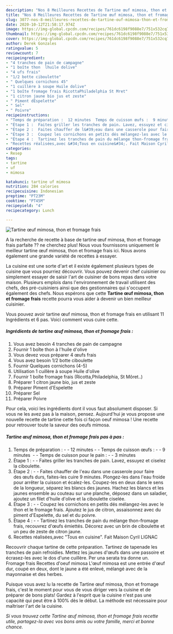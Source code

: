 ```yaml
---
description: "Nos 8 Meilleures Recettes de Tartine œuf mimosa, thon et fromage frais"
title: "Nos 8 Meilleures Recettes de Tartine œuf mimosa, thon et fromage frais"
slug: 3077-nos-8-meilleures-recettes-de-tartine-ouf-mimosa-thon-et-fromage-frais
date: 2020-10-12T21:58:17.974Z
image: https://img-global.cpcdn.com/recipes/761dc6198f9088e7/751x532cq70/tartine-oeuf-mimosa-thon-et-fromage-frais-photo-principale-de-la-recette.jpg
thumbnail: https://img-global.cpcdn.com/recipes/761dc6198f9088e7/751x532cq70/tartine-oeuf-mimosa-thon-et-fromage-frais-photo-principale-de-la-recette.jpg
cover: https://img-global.cpcdn.com/recipes/761dc6198f9088e7/751x532cq70/tartine-oeuf-mimosa-thon-et-fromage-frais-photo-principale-de-la-recette.jpg
author: Derek Gonzales
ratingvalue: 5
reviewcount: 7
recipeingredient:
- "4 tranches de pain de campagne"
- "1 boîte thon  lhuile dolive"
- "4 ufs frais"
- "1/2 botte ciboulette"
- " Quelques cornichons 45"
- "1 cuillère à soupe Huile dolive"
- "1 boîte fromage frais RicottaPhiladelphia St Mret"
- "1 citron jaune bio jus et zeste"
- " Piment dEspelette"
- " Sel"
- " Poivre"
recipeinstructions:
- "Temps de préparation :  12 minutes  Temps de cuisson œufs :  9 minutes   Temps de cuisson pour le pain :  3 minutes"
- "Étape 1 :  Faites griller les tranches de pain. Lavez, essuyez et ciselez la ciboulette."
- "Étape 2 :  Faites chauffer de l&#39;eau dans une casserole pour faire des œufs durs, faites-les cuire 9 minutes. Plongez-les dans l&#39;eau froide pour arrêter la cuisson et écalez-les. Coupez-les en deux dans le sens de la longueur, séparez les blancs des jaunes. Hachez les blancs et les jaunes ensemble au couteau sur une planche, déposez dans un saladier, ajoutez un filet d&#39;huile d&#39;olive et la ciboulette ciselée."
- "Étape 3 :  Coupez les cornichons en petits dés mélangez-les avec le thon et le fromage frais. Ajoutez le jus de citron, assaisonnez avec du piment d&#39;Espelette, du sel et du poivre."
- "Étape 4 :  Tartinez les tranches de pain du mélange thon-fromage frais, recouvrez d&#39;œufs émiettés. Décorez avec un brin de ciboulette et un peu de zeste de citron jaune."
- "Recettes réalisées,avec &#34;Tous en cuisine&#34;. Fait Maison Cyril LIGNAC"
categories:
- Resep
tags:
- tartine
- uf
- mimosa

katakunci: tartine uf mimosa 
nutrition: 284 calories
recipecuisine: Indonesian
preptime: "PT23M"
cooktime: "PT45M"
recipeyield: "4"
recipecategory: Lunch

---
```



![Tartine œuf mimosa, thon et fromage frais](https://img-global.cpcdn.com/recipes/761dc6198f9088e7/751x532cq70/tartine-oeuf-mimosa-thon-et-fromage-frais-photo-principale-de-la-recette.jpg)

A la recherche de recette à base de tartine œuf mimosa, thon et fromage frais parfaite ?? ne cherchez plus! Nous vous fournissons uniquement le meilleur tartine œuf mimosa, thon et fromage frais ici. Nous avons également une grande variété de recettes à essayer.

La cuisine est une sorte d'art et il existe également plusieurs types de cuisine que vous pourriez découvrir. Vous pouvez devenir chef cuisinier ou simplement essayer de saisir l'art de cuisiner de bons repas dans votre maison. Plusieurs emplois dans l'environnement de travail utilisent des chefs, des pré-cuisiniers ainsi que des gestionnaires qui s'occupent également des chefs. Nous espérons que cette <strong> Tartine œuf mimosa, thon et fromage frais </strong> recette pourra vous aider à devenir un bien meilleur cuisinier.

<!--inarticleads1-->

Vous pouvez avoir tartine œuf mimosa, thon et fromage frais en utilisant 11 Ingrédients et 6 pas. Voici comment vous cuire cette.

##### Ingrédients de tartine œuf mimosa, thon et fromage frais :

1. Vous avez besoin 4 tranches de pain de campagne
1. Fournir 1 boîte thon à l&#39;huile d&#39;olive
1. Vous devez vous préparer 4 œufs frais
1. Vous avez besoin 1/2 botte ciboulette
1. Fournir  Quelques cornichons (4-5)
1. Utilisation 1 cuillère à soupe Huile d&#39;olive
1. Fournir 1 boîte fromage frais (Ricotta,Philadelphia, St Môret..)
1. Préparer 1 citron jaune bio, jus et zeste
1. Préparer  Piment d&#39;Espelette
1. Préparer  Sel
1. Préparer  Poivre


Pour cela, voici les ingrédients dont il vous faut absolument disposer. Si vous ne les avez pas à la maison, pensez. Aujourd&#39;hui je vous propose une nouvelle recette de tartine cette fois ci façon oeuf mimosa ! Une recette pour retrouver toute la saveur des oeufs mimosa. 

<!--inarticleads2-->

##### Tartine œuf mimosa, thon et fromage frais pas à pas :

1. Temps de préparation : -  - 12 minutes -  - Temps de cuisson œufs : -  - 9 minutes  -  - Temps de cuisson pour le pain : -  - 3 minutes
1. Étape 1 : -  - Faites griller les tranches de pain. Lavez, essuyez et ciselez la ciboulette.
1. Étape 2 : -  - Faites chauffer de l&#39;eau dans une casserole pour faire des œufs durs, faites-les cuire 9 minutes. Plongez-les dans l&#39;eau froide pour arrêter la cuisson et écalez-les. Coupez-les en deux dans le sens de la longueur, séparez les blancs des jaunes. Hachez les blancs et les jaunes ensemble au couteau sur une planche, déposez dans un saladier, ajoutez un filet d&#39;huile d&#39;olive et la ciboulette ciselée.
1. Étape 3 : -  - Coupez les cornichons en petits dés mélangez-les avec le thon et le fromage frais. Ajoutez le jus de citron, assaisonnez avec du piment d&#39;Espelette, du sel et du poivre.
1. Étape 4 : -  - Tartinez les tranches de pain du mélange thon-fromage frais, recouvrez d&#39;œufs émiettés. Décorez avec un brin de ciboulette et un peu de zeste de citron jaune.
1. Recettes réalisées,avec &#34;Tous en cuisine&#34;. Fait Maison Cyril LIGNAC


Recouvrir chaque tartine de cette préparation. Tartinez de tapenade les tranches de pain refroidies. Mettez les jaunes d&#39;œufs dans une passoire et écrasez-les avec le dos d&#39;une cuillère. Per una serata tra donne un. Fromage frais Recettes d&#39;oeuf mimosa L&#39;œuf mimosa est une entrée d&#39;œuf dur, coupé en deux, dont le jaune a été enlevé, mélangé avec de la mayonnaise et des herbes. 

<!--inarticleads1-->

<p>
Puisque vous avez lu la recette de Tartine œuf mimosa, thon et fromage frais, c'est le moment pour vous de vous diriger vers la cuisine et de préparer de bons plats! Gardez à l'esprit que la cuisine n'est pas une capacité qui peut être à 100% dès le début. La méthode est nécessaire pour maîtriser l'art de la cuisine.
</p>

<p>
<i>Si vous trouvez cette Tartine œuf mimosa, thon et fromage frais recette utile, partagez-la avec vos bons amis ou votre famille, merci et bonne chance.</i>
</p>
